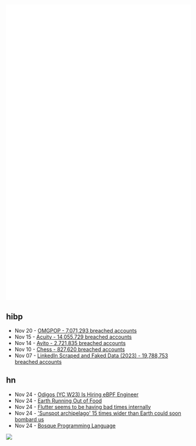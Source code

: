 ![Metrics](https://raw.githubusercontent.com/phixion/phixion/master/metrics.svg)

## hibp

<!--
for https://github.com/phixion/phixion/blob/main/.github/workflows/feeds.yml
-->
<!--START_SECTION:haveibeenpwnd-->
- Nov 20 - [OMGPOP - 7,071,293 breached accounts](https://haveibeenpwned.com/PwnedWebsites#OMGPOP)
- Nov 15 - [Acuity - 14,055,729 breached accounts](https://haveibeenpwned.com/PwnedWebsites#Acuity)
- Nov 14 - [Avito - 2,721,835 breached accounts](https://haveibeenpwned.com/PwnedWebsites#Avito)
- Nov 10 - [Chess - 827,620 breached accounts](https://haveibeenpwned.com/PwnedWebsites#Chess)
- Nov 07 - [LinkedIn Scraped and Faked Data (2023) - 19,788,753 breached accounts](https://haveibeenpwned.com/PwnedWebsites#LinkedInScrape2023)
<!--END_SECTION:haveibeenpwnd-->

## hn

<!--
for https://github.com/phixion/phixion/blob/main/.github/workflows/feeds.yml
-->
<!--START_SECTION:hn-->
- Nov 24 - [Odigos (YC W23) Is Hiring eBPF Engineer](https://www.ycombinator.com/companies/keyval/jobs/6pSjpry-ebpf-engineer)
- Nov 24 - [Earth Running Out of Food](https://www.theworldcounts.com/challenges/planet-earth/state-of-the-planet/is-the-world-running-out-of-food)
- Nov 24 - [Flutter seems to be having bad times internally](https://twitter.com/timsneath/status/1727852099407622163)
- Nov 24 - ['Sunspot archipelago' 15 times wider than Earth could soon bombard us](https://www.livescience.com/space/the-sun/enormous-sunspot-archipelago-15-times-wider-than-earth-could-soon-bombard-us-with-solar-flares)
- Nov 24 - [Bosque Programming Language](https://www.microsoft.com/en-us/research/project/bosque-programming-language/)
<!--END_SECTION:hn-->

<!--
for https://yhype.me
-->
![](https://hit.yhype.me/github/profile?user_id=13013670)
